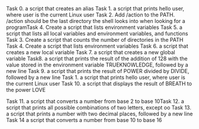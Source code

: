 Task 0. a script that creates an alias
Task 1. a script that prints hello user, where user is the current Linux user
Task 2. Add /action to the PATH. /action should be the last directory the shell looks into when looking for a programTask 4. Create a script that lists environment variables
Task 5.  a script that lists all local variables and environment variables, and functions
Task 3. Create a script that counts the number of directories in the PATH
Task 4. Create a script that lists environment variables
Task 6.  a script that creates a new local variable
Task 7. a script that creates a new global variable
Task8. a script that prints the result of the addition of 128 with the value stored in the environment variable TRUEKNOWLEDGE, followed by a new line
Task 9.  a script that prints the result of POWER divided by DIVIDE, followed by a new line
Task 1. a script that prints hello user, where user is the current Linux user 
Task 10. a script that displays the result of BREATH to the power LOVE

Task 11. a script that converts a number from base 2 to base 10Task 12. a script that prints all possible combinations of two letters, except oo
Task 13.  a script that prints a number with two decimal places, followed by a new line
Task 14 a script that converts a number from base 10 to base 16
